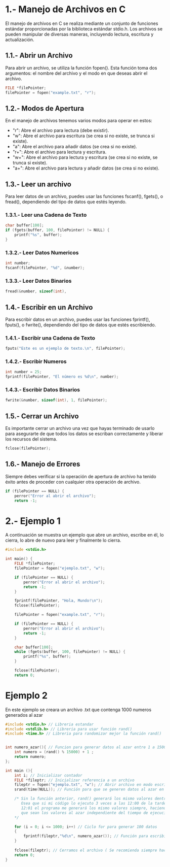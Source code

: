 # 1.- Manejo de Archivos en C

El manejo de archivos en C se realiza mediante un conjunto de funciones estándar proporcionadas por la biblioteca estándar stdio.h. 
Los archivos se pueden manipular de diversas maneras, incluyendo lectura, escritura y actualización.

## 1.1.- Abrir un Archivo
Para abrir un archivo, se utiliza la función fopen(). 
Esta función toma dos argumentos: el nombre del archivo y el modo en que deseas abrir el archivo.

```c
FILE *filePointer;
filePointer = fopen("example.txt", "r");
```

## 1.2.- Modos de Apertura

En el manejo de archivos tenemos varios modos para operar en estos: 

* "r": Abre el archivo para lectura (debe existir).
* "w": Abre el archivo para escritura (se crea si no existe, se trunca si existe).
* "a": Abre el archivo para añadir datos (se crea si no existe).
* "r+": Abre el archivo para lectura y escritura.
* "w+": Abre el archivo para lectura y escritura (se crea si no existe, se trunca si existe).
* "a+": Abre el archivo para lectura y añadir datos (se crea si no existe).

## 1.3.- Leer un archivo

Para leer datos de un archivo, puedes usar las funciones fscanf(), fgets(), o fread(), dependiendo del tipo de datos que estés leyendo.

### 1.3.1.- Leer una Cadena de Texto

```c
char buffer[100];
if (fgets(buffer, 100, filePointer) != NULL) {
    printf("%s", buffer);
}
```

### 1.3.2.- Leer Datos Numericos

```c
int number;
fscanf(filePointer, "%d", &number);
```

### 1.3.3.- Leer Datos Binarios

```c
fread(&number, sizeof(int),
```

## 1.4.- Escribir en un Archivo
Para escribir datos en un archivo, puedes usar las funciones fprintf(), fputs(), o fwrite(), 
dependiendo del tipo de datos que estés escribiendo.


### 1.4.1.- Escribir una Cadena de Texto

```c
fputs("Este es un ejemplo de texto.\n", filePointer);
```

### 1.4.2.- Escribir Numeros

```c
int number = 25;
fprintf(filePointer, "El número es %d\n", number);
```

### 1.4.3.- Escribir Datos Binarios

```c
fwrite(&number, sizeof(int), 1, filePointer);
```

## 1.5.- Cerrar un Archivo
Es importante cerrar un archivo una vez que hayas terminado de usarlo para asegurarte de que todos los datos 
se escriban correctamente y liberar los recursos del sistema.

```c
fclose(filePointer);
```

## 1.6.- Manejo de Errores
Siempre debes verificar si la operación de apertura de archivo ha tenido éxito antes de proceder con cualquier otra operación de archivo.

```c
if (filePointer == NULL) {
    perror("Error al abrir el archivo");
    return -1;
```

# 2.- Ejemplo 1

A continuación se muestra un ejemplo que abre un archivo, escribe en él, lo cierra, 
lo abre de nuevo para leer y finalmente lo cierra.

```c
#include <stdio.h>

int main() {
    FILE *filePointer;
    filePointer = fopen("ejemplo.txt", "w");

    if (filePointer == NULL) {
        perror("Error al abrir el archivo");
        return -1;
    }

    fprintf(filePointer, "Hola, Mundo!\n");
    fclose(filePointer);

    filePointer = fopen("example.txt", "r");

    if (filePointer == NULL) {
        perror("Error al abrir el archivo");
        return -1;
    }

    char buffer[100];
    while (fgets(buffer, 100, filePointer) != NULL) {
        printf("%s", buffer);
    }

    fclose(filePointer);
    return 0;
```

# Ejemplo 2

En este ejemplo se creara un archivo .txt que contenga 1000 numeros generados al azar

```c
#include <stdio.h> // Libreria estandar
#include <stdlib.h> // Libreria para usar función rand()
#include <time.h> // Libreria para randomizar mejor la función rand()


int numero_azar(){ // Funcion para generar datos al azar entre 1 a 15000 en formato int/enteros
    int numero = (rand() % 15000) + 1 ;
    return numero;
};

int main (){
    int i; // Inicializar contador
    FILE *fileptr; // Inicializar referencia a un archivo
    fileptr = fopen("ejemplo.txt", "w"); // Abrir archivo en modo escritura
    srand(time(NULL)); // Función para que se generen datos al azar en cada ejecución del código 

    /* Sin la función anterior, rand() generará los mismo valores dentro de un minuto de tiempo 
       Osea que si mi código lo ejecuto 3 veces a las 12:00 de la tarde, mientras no sean las 
       12:01 el programa me generará los mismo valores siempre, haciendo time(NULL) nos aseguramos
       que sean los valores al azar independiente del tiempo de ejecución
    */

    for (i = 0; i <= 1000; i++) // Ciclo for para generar 100 datos
    {
        fprintf(fileptr,"%d\n", numero_azar()); // Función para escribir datos en formato "numero y ,"
    }
    
    fclose(fileptr); // Cerramos el archivo ( Se recomienda siempre hacerlo)
    return 0;
}
```
